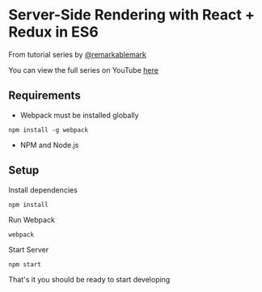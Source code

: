 # Server-Side Rendering with React + Redux in ES6

From tutorial series by [@remarkablemark](https://github.com/remarkablemark/)

You can view the full series on YouTube [here](https://www.youtube.com/watch?v=k66bOHX8MnY)

## Requirements
- Webpack must be installed globally
```
npm install -g webpack 
```
- NPM and Node.js

## Setup
Install dependencies
```
npm install 
```

Run Webpack
```
webpack
```

Start Server
```
npm start 
```

That's it you should be ready to start developing
